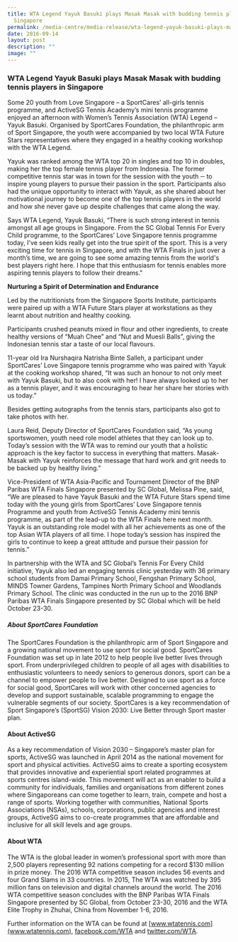 ```yaml
---
title: WTA Legend Yayuk Basuki plays Masak Masak with budding tennis players in
  Singapore
permalink: /media-centre/media-release/wta-legend-yayuk-basuki-plays-masak-masak-with-budding-tennis-players/
date: 2016-09-14
layout: post
description: ""
image: ""
---
```

### **WTA Legend Yayuk Basuki plays Masak Masak with budding tennis players in Singapore**
Some 20 youth from Love Singapore – a SportCares’ all-girls tennis programme, and ActiveSG Tennis Academy’s mini tennis programme enjoyed an afternoon with Women’s Tennis Association (WTA) Legend – Yayuk Basuki. Organised by SportCares Foundation, the philanthropic arm of Sport Singapore, the youth were accompanied by two local WTA Future Stars representatives where they engaged in a healthy cooking workshop with the WTA Legend.  
  
Yayuk was ranked among the WTA top 20 in singles and top 10 in doubles, making her the top female tennis player from Indonesia. The former competitive tennis star was in town for the session with the youth ─ to inspire young players to pursue their passion in the sport. Participants also had the unique opportunity to interact with Yayuk, as she shared about her motivational journey to become one of the top tennis players in the world and how she never gave up despite challenges that came along the way.  
  
Says WTA Legend, Yayuk Basuki, “There is such strong interest in tennis amongst all age groups in Singapore. From the SC Global Tennis For Every Child programme, to the SportCares’ Love Singapore tennis programme today, I’ve seen kids really get into the true spirit of the sport. This is a very exciting time for tennis in Singapore, and with the WTA Finals in just over a month’s time, we are going to see some amazing tennis from the world's best players right here. I hope that this enthusiasm for tennis enables more aspiring tennis players to follow their dreams."  
  
**Nurturing a Spirit of Determination and Endurance**

Led by the nutritionists from the Singapore Sports Institute, participants were paired up with a WTA Future Stars player at workstations as they learnt about nutrition and healthy cooking.

Participants crushed peanuts mixed in flour and other ingredients, to create healthy versions of “Muah Chee” and “Nut and Muesli Balls”, giving the Indonesian tennis star a taste of our local flavours.  
  
11-year old Ira Nurshaqira Natrisha Binte Salleh, a participant under SportCares’ Love Singapore tennis programme who was paired with Yayuk at the cooking workshop shared, “It was such an honour to not only meet with Yayuk Basuki, but to also cook with her! I have always looked up to her as a tennis player, and it was encouraging to hear her share her stories with us today.”  
  
Besides getting autographs from the tennis stars, participants also got to take photos with her.  
  
Laura Reid, Deputy Director of SportCares Foundation said, “As young sportswomen, youth need role model athletes that they can look up to. Today’s session with the WTA was to remind our youth that a holistic approach is the key factor to success in everything that matters. Masak-Masak with Yayuk reinforces the message that hard work and grit needs to be backed up by healthy living.”  
  
Vice-President of WTA Asia-Pacific and Tournament Director of the BNP Paribas WTA Finals Singapore presented by SC Global, Melissa Pine, said, “We are pleased to have Yayuk Basuki and the WTA Future Stars spend time today with the young girls from SportCares’ Love Singapore tennis Programme and youth from ActiveSG Tennis Academy mini tennis programme, as part of the lead-up to the WTA Finals here next month. Yayuk is an outstanding role model with all her achievements as one of the top Asian WTA players of all time. I hope today’s session has inspired the girls to continue to keep a great attitude and pursue their passion for tennis.”  
  
In partnership with the WTA and SC Global’s Tennis For Every Child initiative, Yayuk also led an engaging tennis clinic yesterday with 36 primary school students from Damai Primary School, Fengshan Primary School, MINDS Towner Gardens, Tampines North Primary School and Woodlands Primary School. The clinic was conducted in the run up to the 2016 BNP Paribas WTA Finals Singapore presented by SC Global which will be held October 23-30.  
  
  

##### **About SportCares Foundation**  
The SportCares Foundation is the philanthropic arm of Sport Singapore and a growing national movement to use sport for social good. SportCares Foundation was set up in late 2012 to help people live better lives through sport. From underprivileged children to people of all ages with disabilities to enthusiastic volunteers to needy seniors to generous donors, sport can be a channel to empower people to live better. Designed to use sport as a force for social good, SportCares will work with other concerned agencies to develop and support sustainable, scalable programming to engage the vulnerable segments of our society. SportCares is a key recommendation of Sport Singapore’s (SportSG) Vision 2030: Live Better through Sport master plan.  
  
#### **About ActiveSG**  
As a key recommendation of Vision 2030 – Singapore’s master plan for sports, ActiveSG was launched in April 2014 as the national movement for sport and physical activities. ActiveSG aims to create a sporting ecosystem that provides innovative and experiential sport related programmes at sports centres island-wide. This movement will act as an enabler to build a community for individuals, families and organisations from different zones where Singaporeans can come together to learn, train, compete and host a range of sports. Working together with communities, National Sports Associations (NSAs), schools, corporations, public agencies and interest groups, ActiveSG aims to co-create programmes that are affordable and inclusive for all skill levels and age groups.  
  
#### **About WTA**  
The WTA is the global leader in women’s professional sport with more than 2,500 players representing 92 nations competing for a record $130 million in prize money. The 2016 WTA competitive season includes 56 events and four Grand Slams in 33 countries. In 2015, The WTA was watched by 395 million fans on television and digital channels around the world. The 2016 WTA competitive season concludes with the BNP Paribas WTA Finals Singapore presented by SC Global, from October 23-30, 2016 and the WTA Elite Trophy in Zhuhai, China from November 1-6, 2016.  

Further information on the WTA can be found at [www.wtatennis.com](www.wtatennis.com), [facebook.com/WTA](facebook.com/WTA) and [twitter.com/WTA](twitter.com/WTA).
